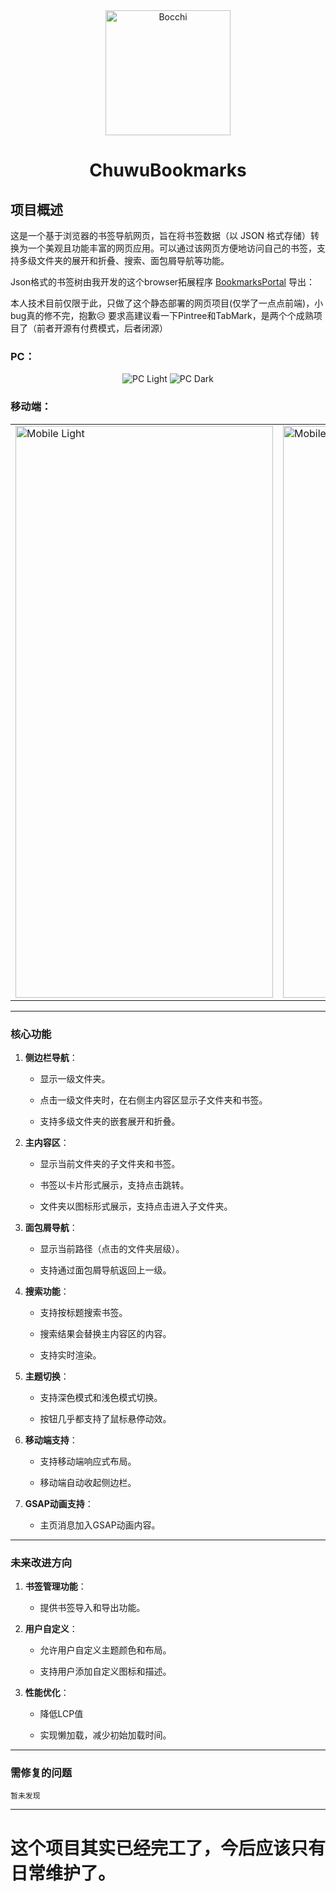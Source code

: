 <div align="center">
    <img src="https://github.com/user-attachments/assets/6e42f062-8cf9-4332-8d86-38ae92864233" alt="Bocchi" width="200" height="200">
    <h1>ChuwuBookmarks</h1>
</div>

## 项目概述

这是一个基于浏览器的书签导航网页，旨在将书签数据（以 JSON 格式存储）转换为一个美观且功能丰富的网页应用。可以通过该网页方便地访问自己的书签，支持多级文件夹的展开和折叠、搜索、面包屑导航等功能。

Json格式的书签树由我开发的这个browser拓展程序 [BookmarksPortal](https://github.com/HatsuChuwu/BookmarksPortal) 导出：

本人技术目前仅限于此，只做了这个静态部署的网页项目(仅学了一点点前端)，小bug真的修不完，抱歉😥
要求高建议看一下Pintree和TabMark，是两个个成熟项目了（前者开源有付费模式，后者闭源）

### PC：

<div align="center">
    <img src="https://github.com/user-attachments/assets/9a132f7b-cf25-4c8a-882d-f006ce0104af" alt="PC Light">
    <img src="https://github.com/user-attachments/assets/36e96efd-8846-4490-9fe3-64be98d86959" alt="PC Dark">
</div>

### 移动端：

<table>
    <tr>
        <td>
            <img src="https://github.com/user-attachments/assets/41d354eb-9e87-4675-a20c-95185380155d" alt="Mobile Light" width="412" height="915">
        </td>
        <td>
            <img src="https://github.com/user-attachments/assets/0e678cb3-db23-4002-b993-2c1095fb3c0c" alt="Mobile Dark" width="412" height="915">
        </td>
    </tr>
</table>


---

### **核心功能**

1. **侧边栏导航**：
   
   * 显示一级文件夹。
   
   * 点击一级文件夹时，在右侧主内容区显示子文件夹和书签。
   
   * 支持多级文件夹的嵌套展开和折叠。

2. **主内容区**：
   
   * 显示当前文件夹的子文件夹和书签。
   
   * 书签以卡片形式展示，支持点击跳转。
   
   * 文件夹以图标形式展示，支持点击进入子文件夹。

3. **面包屑导航**：
   
   * 显示当前路径（点击的文件夹层级）。
   
   * 支持通过面包屑导航返回上一级。

4. **搜索功能**：
   
   * 支持按标题搜索书签。
   
   * 搜索结果会替换主内容区的内容。
  
   * 支持实时渲染。

5. **主题切换**：
   
   * 支持深色模式和浅色模式切换。
  
   * 按钮几乎都支持了鼠标悬停动效。

6. **移动端支持**：
   
   * 支持移动端响应式布局。
  
   * 移动端自动收起侧边栏。

7. **GSAP动画支持**：

   * 主页消息加入GSAP动画内容。

* * *

### **未来改进方向**

1. **书签管理功能**：
   
   * 提供书签导入和导出功能。

2. **用户自定义**：
   
   * 允许用户自定义主题颜色和布局。
   
   * 支持用户添加自定义图标和描述。

4. **性能优化**：
   
   * 降低LCP值
   
   * 实现懒加载，减少初始加载时间。

---

### **需修复的问题**

    暂未发现

---

# 这个项目其实已经完工了，今后应该只有日常维护了。
